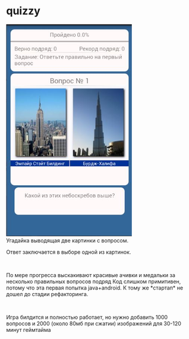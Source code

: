 # quizzy
![ScreenShot](https://github.com/deadsheriff/quizzy/raw/master/2.jpg?raw=true)
<br>
Угадайка выводящая две картинки с вопросом. <br>
<p>Ответ заключается в выборе одной из картинок.</p><br>
<p>По мере прогресса выскакивают красивые ачивки и медальки за несколько правильных вопросов подряд
Код слишком примитивен, потому что эта первая попытка java+android. К тому же *стартап* не дошел до стадии рефакторинга.
</p><br>
<p>Игра билдится и полностью работает, но нужно добавить 1000 вопросов и 2000 (около 80мб при сжатии) изображений для 30-120 минут геймтайма</p>

